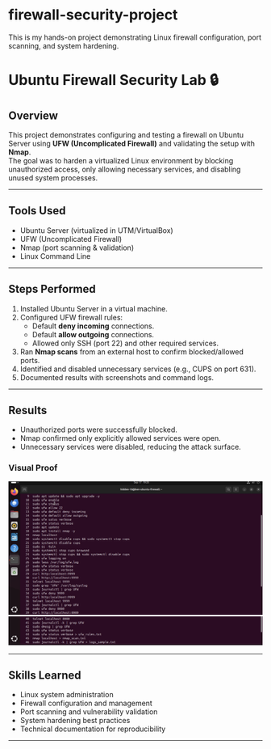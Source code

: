 # firewall-security-project
This is my hands-on project demonstrating Linux firewall configuration, port scanning, and system hardening.
# Ubuntu Firewall Security Lab 🔒

## Overview
This project demonstrates configuring and testing a firewall on Ubuntu Server using **UFW (Uncomplicated Firewall)** and validating the setup with **Nmap**.  
The goal was to harden a virtualized Linux environment by blocking unauthorized access, only allowing necessary services, and disabling unused system processes.  

---

## Tools Used
- Ubuntu Server (virtualized in UTM/VirtualBox)
- UFW (Uncomplicated Firewall)
- Nmap (port scanning & validation)
- Linux Command Line


---

## Steps Performed
1. Installed Ubuntu Server in a virtual machine.  
2. Configured UFW firewall rules:  
   - Default **deny incoming** connections.  
   - Default **allow outgoing** connections.  
   - Allowed only SSH (port 22) and other required services.  
3. Ran **Nmap scans** from an external host to confirm blocked/allowed ports.  
4. Identified and disabled unnecessary services (e.g., CUPS on port 631).  
5. Documented results with screenshots and command logs.  

---

## Results
- Unauthorized ports were successfully blocked.  
- Nmap confirmed only explicitly allowed services were open.  
- Unnecessary services were disabled, reducing the attack surface.

 ### Visual Proof
![Terminal Commands Part 1](screenshots/commands_part1.png)
![Terminal Commands Part 2](screenshots/commands_part2.png)


---

## Skills Learned
- Linux system administration  
- Firewall configuration and management  
- Port scanning and vulnerability validation  
- System hardening best practices  
- Technical documentation for reproducibility  

---

